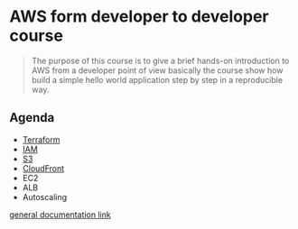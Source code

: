 # AWS form developer to developer course

> The purpose of this course is to give a brief hands-on introduction to AWS from a developer point of view
> basically the course show how build a simple hello world application step by step in a reproducible way.

## Agenda

- [Terraform](https://github.com/mrFlick72/aws_course/blob/main/terraform/content.md)
- [IAM](https://github.com/mrFlick72/aws_course/blob/main/iam/content.md)
- [S3](https://github.com/mrFlick72/aws_course/blob/main/s3/content.md)
- [CloudFront](https://github.com/mrFlick72/aws_course/blob/main/cloudfront/content.md)
- EC2
- ALB
- Autoscaling

[general documentation link](https://docs.aws.amazon.com/index.html) 
